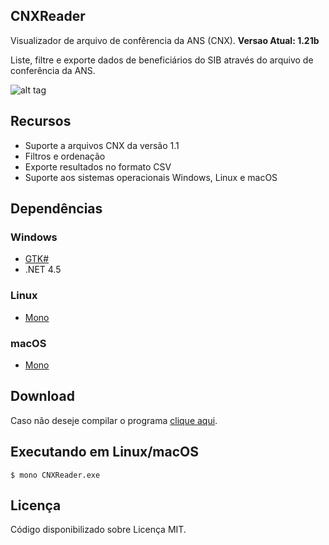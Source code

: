 ## CNXReader

Visualizador de arquivo de confêrencia da ANS (CNX). **Versao Atual: 1.21b**

Liste, filtre e exporte dados de beneficiários do SIB através do arquivo de conferência da ANS.

![alt tag](http://tinyimg.io/i/qmusALo.PNG)

## Recursos
- Suporte a arquivos CNX da versão 1.1
- Filtros e ordenação
- Exporte resultados no formato CSV
- Suporte aos sistemas operacionais Windows, Linux e macOS

## Dependências
### Windows
- [GTK#](http://www.mono-project.com/download/#download-win)
- .NET 4.5

### Linux
- [Mono](http://www.mono-project.com/download/#download-lin)

### macOS
- [Mono](http://www.mono-project.com/download/#download-mac)

## Download

Caso não deseje compilar o programa [clique aqui](https://shonumi.jp/files/CNXReader.zip).

## Executando em Linux/macOS
```
$ mono CNXReader.exe
```

## Licença

Código disponibilizado sobre Licença MIT.
